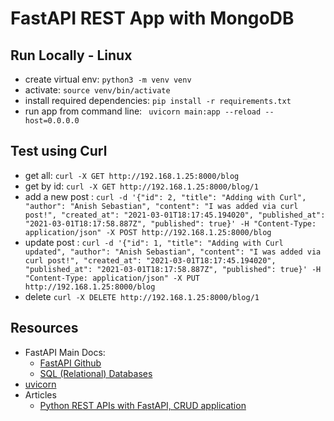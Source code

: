 # FastAPI REST App with MongoDB

## Run Locally - Linux
- create virtual env: ```python3 -m venv venv```
- activate: ```source venv/bin/activate```
- install required dependencies: ```pip install -r requirements.txt```
- run app from command line: ``` uvicorn main:app --reload --host=0.0.0.0```

## Test using Curl
- get all: ```curl -X GET http://192.168.1.25:8000/blog```
- get by id: ```curl -X GET http://192.168.1.25:8000/blog/1```
- add a new post : ```curl -d '{"id": 2, "title": "Adding with Curl", "author": "Anish Sebastian", "content": "I was added via curl post!", "created_at": "2021-03-01T18:17:45.194020", "published_at": "2021-03-01T18:17:58.887Z", "published": true}' -H "Content-Type: application/json" -X POST http://192.168.1.25:8000/blog```
- update post : ```curl -d '{"id": 1, "title": "Adding with Curl updated", "author": "Anish Sebastian", "content": "I was added via curl post!", "created_at": "2021-03-01T18:17:45.194020", "published_at": "2021-03-01T18:17:58.887Z", "published": true}' -H "Content-Type: application/json" -X PUT http://192.168.1.25:8000/blog```
- delete ```curl -X DELETE http://192.168.1.25:8000/blog/1```
## Resources
- FastAPI Main Docs:
    - [FastAPI Github](https://github.com/tiangolo/fastapi)
    - [SQL (Relational) Databases](https://fastapi.tiangolo.com/tutorial/sql-databases/)
- [uvicorn](https://www.uvicorn.org/)
- Articles
  - [Python REST APIs with FastAPI, CRUD application](https://dev.to/xarala221/python-rest-apis-with-fastapi-crud-application-9kc)
